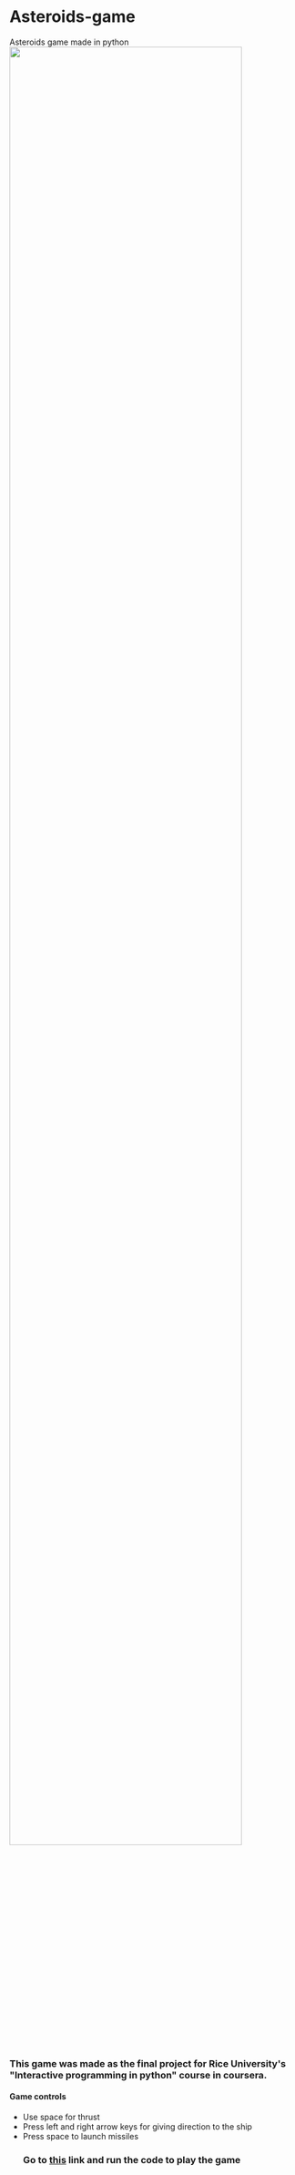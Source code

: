 # Asteroids-game
Asteroids game made in python
<img src="https://cloud.githubusercontent.com/assets/8466448/11316696/7cd8fe98-9037-11e5-962e-324c39a6bd6f.png" width="90%"></img> 
<h3>This game was made as the final project for Rice University's "Interactive programming in python" course in coursera.</h3>
<h4>Game controls</h4>
<ul>
<li>Use space for thrust</li>
<li>Press left and right arrow keys for giving direction to the ship</li>
<li>Press space to launch missiles</li>
<h3>Go to <a href  = "http://www.codeskulptor.org/#user40_vJiK4V1G0M_0.py" >this</a> link and run the code to play the game</h3>
</ul>
